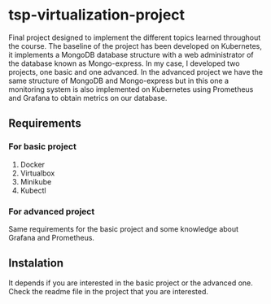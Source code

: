 # tsp-virtualization-project
Final project designed to implement the different topics learned throughout the course. The baseline of the project has been developed on Kubernetes, it implements a MongoDB database structure with a web administrator of the database known as Mongo-express. In my case, I developed two projects, one basic and one advanced. In the advanced project we have the same structure of MongoDB and Mongo-express but in this one a monitoring system is also implemented on Kubernetes using Prometheus and Grafana to obtain metrics on our database.
## Requirements
### For basic project
1. Docker
2. Virtualbox
3. Minikube
4. Kubectl
### For advanced project
Same requirements for the basic project and some knowledge about Grafana and Prometheus.

## Instalation
It depends if you are interested in the basic project or the advanced one. Check the readme file in the project that you are interested.